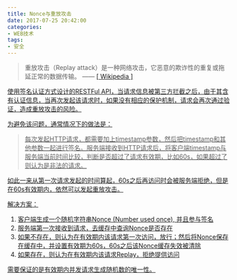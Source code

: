 ```yaml
---
title: Nonce与重放攻击
date: 2017-07-25 20:42:00
categories:
- WEB技术
tags:
- 安全
---
```


> 重放攻击（Replay attack）是一种网络攻击，它恶意的欺诈性的重复或拖延正常的数据传输。    —— <a href="https://en.wikipedia.org/wiki/Replay_attack" target="_blank"> [ Wikipedia ]

使用签名认证方式设计的RESTFul API，当请求信息被第三方拦截之后，由于其含有认证信息，当再次发起该请求时，如果没有相应的保护机制，请求会再次通过验证，造成重放攻击的风险。

为避免该问题，通常情况下的做法是：
> 每次发起HTTP请求，都需要加上timestamp参数，然后把timestamp和其他参数一起进行签名。服务端接收到HTTP请求后，将客户端timestamp与服务端当前时间比较，判断是否超过了请求有效期，比如60s，如果超过了则认为是非法的请求。

如此一来从第一次请求发起的时间算起，60s之后再访问时会被服务端拒绝，但是在60s有效期内，依然可以发起重放攻击。

解决方案：

1. 客户端生成一个随机字符串Nonce (Number used once), 并且参与签名
1. 服务端第一次接收到请求，去缓存中查询Nonce是否存在
 1. 如果不存在，则认为在有效期内该请求第一次访问，放行；然后将Nonce保存在缓存中，并设置有效期为60s，60s之后该Nonce缓存失效被清除
 1. 如果存在，则认为在有效期内该请求Replay，拒绝提供访问

需要保证的是有效期内并发请求生成随机数的唯一性。